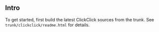 ## Intro ##
To get started, first build the latest ClickClick sources from the trunk. See `trunk/clickclick/readme.html` for details.